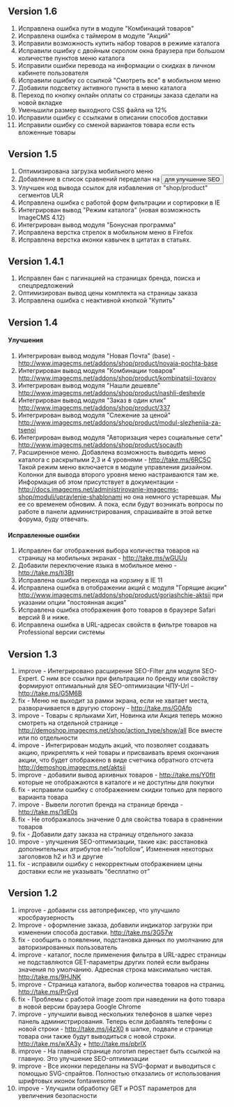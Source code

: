 ## Version 1.6
1. Исправлена ошибка пути в модуле "Комбинаций товаров"
2. Исправлена ошибка с таймером в модуле "Акций"
3. Исправили возможность купить набор товаров в режиме каталога
4. Исправили ошибку с двойным скролом окна браузера при большом количестве пунктов меню каталога
5. Исправили ошибки перевода на информации о скидках в личном кабинете пользователя
6. Исправили ошибку со ссылкой "Смотреть все" в мобильном меню
7. Добавили подсветку активного пункта в меню каталога
8. Переход по кнопку онлайн оплаты со страницы заказа сделали на новой вкладке
9. Уменьшили размер выходного CSS файла на 12%
10. Исправили ошибку с ссылками в описании способов доставки
11. Исправили ошибку со сменой вариантов товара если есть вложенные товары

## Version 1.5
1. Оптимизирована загрузка мобильного меню
2. Добавление в список сравнений переделан на <button> для улучшение SEO
3. Улучшен код вывода ссылок для избавления от "shop/product" сегментов ULR
4. Исправлена ошибка с работой форм фильтрации и сортировки в IE
5. Интегрирован вывод "Режим каталога" (новая возможность ImageCMS 4.12)
6. Интегрирован вывод модуля "Бонусная программа"
7. Исправлена верстка стрелок в мобильном меню в Firefox
8. Исправлена верстка иконки кавычек в цитатах в статьях.

## Version 1.4.1
1. Исправлен бан с пагинацией на страницах бренда, поиска и спецпредложений
2. Оптимизирован вывод цены комплекта на страницы заказа
3. Исправлена ошибка с неактивной кнопкой "Купить"

## Version 1.4
#### Улучшения
1. Интегрирован вывод модуля "Новая Почта" (base) - http://www.imagecms.net/addons/shop/product/novaia-pochta-base
2. Интегрирован вывод модуля "Комбинации товаров" http://www.imagecms.net/addons/shop/product/kombinatsii-tovarov
3. Интегрирован вывод модуля "Нашли дешевле" http://www.imagecms.net/addons/shop/product/nashli-deshevle
4. Интегрирован вывод модуля "Заказ в один клик" http://www.imagecms.net/addons/shop/product/337
5. Интегрирован вывод модуля "Слежение за ценой" http://www.imagecms.net/addons/shop/product/modul-slezheniia-za-tsenoi
6. Интегрирован вывод модуля "Авторизация через социальные сети" http://www.imagecms.net/addons/shop/product/socauth
7. Расширенное меню. Добавлена возможность выводить меню каталога с раскрытыми 2,3 и 4 уровнями - http://take.ms/6RC5C Такой режим меню включается в модуле управления дизайном. Колонки для вывода второго уровня меню настраиваются там же. Информация об этом присутствует в документации - http://docs.imagecms.net/administrirovanie-imagecms-shop/moduli/upravlenie-shablonami но она немного устаревшая. Мы ее со временем обновим. А пока, если будут возникать вопросы по работе в панели администрирования, спрашивайте в этой ветке форума, буду отвечать.
#### Исправленные ошибки
1. Исправлен баг отображения выбора количества товаров на страницу на мобильных экранах - http://take.ms/wGUUu
2. Добавили переключение языка в мобильное меню - http://take.ms/ti3Bt
3. Исправлена ошибка перехода на корзину в IE 11
4. Исправлена ошибка в отображении акций с модуля "Горящие акции" http://www.imagecms.net/addons/shop/product/goriashchie-aktsii при указании опции "постоянная акция"
5. Исправлена ошибка отображения фото товаров в браузере Safari версий 8 и ниже.
6. Исправлена ошибка в URL-адресах свойств в фильтре товаров на Professional версии системы

## Version 1.3
1. improve - Интегрировано расширение SEO-Filter для модуля SEO-Expert. С ним все ссылки при фильтрации по бренду или свойству формируют оптимальный для SEO-оптимизации ЧПУ-Url - http://take.ms/G5M6B
2. fix - Меню не выходит за рамки экрана, если не хватает места, разворачивается в другую сторону - http://take.ms/G0Afp
3. impove - Товары с ярлыками Хит, Новинка или Акция теперь можно смотреть на отдельной странице - http://demoshop.imagecms.net/shop/action_type/show/all Все вместе или по отдельности
4. impove  - Интегрирован модуль акций, что позволяет создавать акцию, прикреплять к ней товары и присваивать время окончания акции, что будет отображено в виде счетчика обратного отсчета http://demoshop.imagecms.net/aktsii
5. improve - добавили вывод архивных товаров - http://take.ms/Y0flt которые не отображаются в каталоге и не доступны для покупки
6. fix - исправили ошибку с отображением скидки только для первого варианта товара
7. impove - Вывели логотип бренда на странице бренда - http://take.ms/1dE0s
8. fix - Не отображалось значение 0 для свойства товара в сравнении товаров
9. fix - Добавили дату заказа на страницу отдельного заказа
10. impove  - улучшения SEO-оптимизации, такие как: расстановка дополнительных атрибутов rel=”nofollow”, Изменения некоторых заголовков h2 и h3 и другие
11. fix - исправили ошибку с некорректным отображением цены доставки если не указывать “бесплатно от”

## Version 1.2
1. improve - добавили css автопрефиксер, что улучшило кросбраузерность
2. Improve - оформление заказа, добавили индикатор загрузки при изменении способа доставки. http://take.ms/3G57w
3. fix - сообщить о появлении, подстановка данных по умолчанию для авторизированных пользователь
4. improve - каталог, после применения фильтра в URL-адрес страницы не подставляются GET-параметры других полей если выбраны значения по умолчанию. Адресная строка максимально чистая. http://take.ms/9HJNK
5. improve - Страница каталога, выбор количества товаров на страниц. http://take.ms/PrGyd
6. fix - Проблемы с работой image zoom при наведении на фото товара в новой версии браузера Google Chrome
7. improve - улучшили вывод нескольких телефонов в шапке через панель администрирования. Теперь если добавлять телефоны с новой строки - http://take.ms/j4zX0 в шапке, подвале и странице товара они также будут выводиться с новой строки. http://take.ms/wXA3y + http://take.ms/pbrlX
8. improve - На главной странице логотип перестает быть ссылкой на главную. Это улучшение SEO-оптимизации
9. improve - Все иконки переделаны на SVG-формат и выводиться с помощью SVG-спрайтов. Полностью отказались от использования шрифтовых иконок fontawesome
10. impove - Улучшили обработку GET и POST параметров для увеличения безопасности


